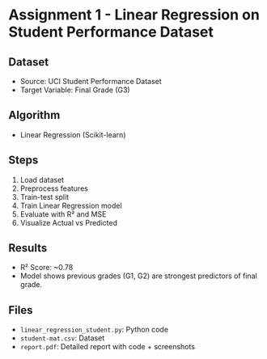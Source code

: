 # Assignment 1 - Linear Regression on Student Performance Dataset

## Dataset
- Source: UCI Student Performance Dataset
- Target Variable: Final Grade (G3)

## Algorithm
- Linear Regression (Scikit-learn)

## Steps
1. Load dataset
2. Preprocess features
3. Train-test split
4. Train Linear Regression model
5. Evaluate with R² and MSE
6. Visualize Actual vs Predicted

## Results
- R² Score: ~0.78
- Model shows previous grades (G1, G2) are strongest predictors of final grade.

## Files
- `linear_regression_student.py`: Python code
- `student-mat.csv`: Dataset
- `report.pdf`: Detailed report with code + screenshots
